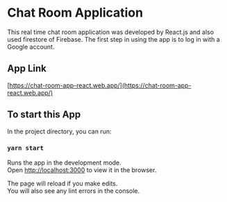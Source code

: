 # Chat Room Application 

This real time chat room application was developed by React.js and also used firestore of Firebase. The first step in using the app is to log in with a Google account.

## App Link

[https://chat-room-app-react.web.app/](https://chat-room-app-react.web.app/)

## To start this App

In the project directory, you can run:

### `yarn start`

Runs the app in the development mode.\
Open [http://localhost:3000](http://localhost:3000) to view it in the browser.

The page will reload if you make edits.\
You will also see any lint errors in the console.
